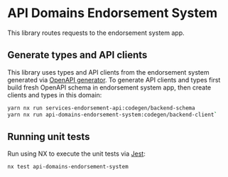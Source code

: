 # API Domains Endorsement System

This library routes requests to the endorsement system app.

## Generate types and API clients

This library uses types and API clients from the endorsement system generated
via [OpenAPI generator](https://openapi-generator.tech/).
To generate API clients and types first build fresh OpenAPI schema in
endorsement system app, then create clients and types in this domain:

```bash
yarn nx run services-endorsement-api:codegen/backend-schema
yarn nx run api-domains-endorsement-system:codegen/backend-client`
```

## Running unit tests

Run using NX to execute the unit tests via [Jest](https://jestjs.io):

```bash
nx test api-domains-endorsement-system
```

